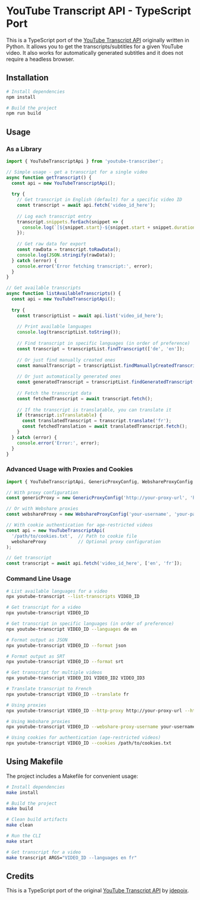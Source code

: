 # YouTube Transcript API - TypeScript Port

This is a TypeScript port of the [YouTube Transcript API](https://github.com/jdepoix/youtube-transcript-api) originally written in Python. It allows you to get the transcripts/subtitles for a given YouTube video. It also works for automatically generated subtitles and it does not require a headless browser.

## Installation

```bash
# Install dependencies
npm install

# Build the project
npm run build
```

## Usage

### As a Library

```typescript
import { YouTubeTranscriptApi } from 'youtube-transcriber';

// Simple usage - get a transcript for a single video
async function getTranscript() {
  const api = new YouTubeTranscriptApi();
  
  try {
    // Get transcript in English (default) for a specific video ID
    const transcript = await api.fetch('video_id_here');
    
    // Log each transcript entry
    transcript.snippets.forEach(snippet => {
      console.log(`[${snippet.start}-${snippet.start + snippet.duration}]: ${snippet.text}`);
    });
    
    // Get raw data for export
    const rawData = transcript.toRawData();
    console.log(JSON.stringify(rawData));
  } catch (error) {
    console.error('Error fetching transcript:', error);
  }
}

// Get available transcripts
async function listAvailableTranscripts() {
  const api = new YouTubeTranscriptApi();
  
  try {
    const transcriptList = await api.list('video_id_here');
    
    // Print available languages
    console.log(transcriptList.toString());
    
    // Find transcript in specific languages (in order of preference)
    const transcript = transcriptList.findTranscript(['de', 'en']);
    
    // Or just find manually created ones
    const manualTranscript = transcriptList.findManuallyCreatedTranscript(['en']);
    
    // Or just automatically generated ones
    const generatedTranscript = transcriptList.findGeneratedTranscript(['en']);
    
    // Fetch the transcript data
    const fetchedTranscript = await transcript.fetch();
    
    // If the transcript is translatable, you can translate it
    if (transcript.isTranslatable) {
      const translatedTranscript = transcript.translate('fr');
      const fetchedTranslation = await translatedTranscript.fetch();
    }
  } catch (error) {
    console.error('Error:', error);
  }
}
```

### Advanced Usage with Proxies and Cookies

```typescript
import { YouTubeTranscriptApi, GenericProxyConfig, WebshareProxyConfig } from 'youtube-transcriber';

// With proxy configuration
const genericProxy = new GenericProxyConfig('http://your-proxy-url', 'https://your-proxy-url');

// Or with Webshare proxies
const webshareProxy = new WebshareProxyConfig('your-username', 'your-password');

// With cookie authentication for age-restricted videos
const api = new YouTubeTranscriptApi(
  '/path/to/cookies.txt',  // Path to cookie file
  webshareProxy            // Optional proxy configuration
);

// Get transcript
const transcript = await api.fetch('video_id_here', ['en', 'fr']);
```

### Command Line Usage

```bash
# List available languages for a video
npx youtube-transcript --list-transcripts VIDEO_ID

# Get transcript for a video
npx youtube-transcript VIDEO_ID

# Get transcript in specific languages (in order of preference)
npx youtube-transcript VIDEO_ID --languages de en

# Format output as JSON
npx youtube-transcript VIDEO_ID --format json

# Format output as SRT
npx youtube-transcript VIDEO_ID --format srt

# Get transcript for multiple videos
npx youtube-transcript VIDEO_ID1 VIDEO_ID2 VIDEO_ID3

# Translate transcript to French
npx youtube-transcript VIDEO_ID --translate fr

# Using proxies
npx youtube-transcript VIDEO_ID --http-proxy http://your-proxy-url --https-proxy https://your-proxy-url

# Using Webshare proxies
npx youtube-transcript VIDEO_ID --webshare-proxy-username your-username --webshare-proxy-password your-password

# Using cookies for authentication (age-restricted videos)
npx youtube-transcript VIDEO_ID --cookies /path/to/cookies.txt
```

## Using Makefile

The project includes a Makefile for convenient usage:

```bash
# Install dependencies
make install

# Build the project
make build

# Clean build artifacts
make clean

# Run the CLI
make start

# Get transcript for a video
make transcript ARGS="VIDEO_ID --languages en fr"
```

## Credits

This is a TypeScript port of the original [YouTube Transcript API](https://github.com/jdepoix/youtube-transcript-api) by [jdepoix](https://github.com/jdepoix).